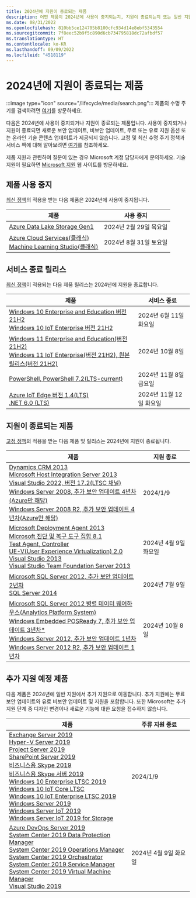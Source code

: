 ```yaml
---
title: 2024년에 지원이 종료되는 제품
description: 어떤 제품이 2024년에 사용이 중지되는지, 지원이 종료되는지 또는 일반 지원에서 추가 지원으로 전환되는지 알아보세요.
ms.date: 08/31/2022
ms.openlocfilehash: 810bb5ce124705b8100cfc934d14e8ebf5343554
ms.sourcegitcommit: 7f8eec52b9f5c890d6cb734795818dc72afbdf57
ms.translationtype: HT
ms.contentlocale: ko-KR
ms.lasthandoff: 09/09/2022
ms.locfileid: "4518119"
---
```

# <a name="products-ending-support-in-2024"></a>2024년에 지원이 종료되는 제품

:::image type="icon" source="/lifecycle/media/search.png":::
제품의 수명 주기를 검색하려면 [여기](/lifecycle/products/)를 방문하세요.

다음은 2024년에 사용이 중지되거나 지원이 종료되는 제품입니다. 사용이 중지되거나 지원이 종료되면 새로운 보안 업데이트, 비보안 업데이트, 무료 또는 유료 지원 옵션 또는 온라인 기술 콘텐츠 업데이트가 제공되지 않습니다. 고정 및 최신 수명 주기 정책과 서비스 팩에 대해 알아보려면 [여기](/lifecycle/overview/product-end-of-support-overview)를 참조하세요.

제품 지원과 관련하여 질문이 있는 경우 Microsoft 계정 담당자에게 문의하세요. 기술 지원이 필요하면 [Microsoft 지원](https://support.microsoft.com/contactus/?ws=support) 웹 사이트를 방문하세요.

## <a name="product-retirements"></a>제품 사용 중지

[최신 정책](/lifecycle/policies/modern)의 적용을 받는 다음 제품은 2024년에 사용이 중지됩니다.

| 제품 | 사용 중지 |
| --- | --- |
| [Azure Data Lake Storage Gen1](/lifecycle/products/azure-data-lake-storage-gen1?branch=live)<br> | 2024년 2월 29일 목요일 |
| [Azure Cloud Services(클래식)](/lifecycle/products/azure-cloud-services-classic?branch=live)<br>[Machine Learning Studio(클래식)](/lifecycle/products/machine-learning-studio-classic?branch=live)<br> | 2024년 8월 31일 토요일 |


## <a name="release-end-of-servicing"></a>서비스 종료 릴리스

[최신 정책](/lifecycle/policies/modern)이 적용되는 다음 제품 릴리스는 2024년에 지원을 종료합니다.

| 제품 | 서비스 종료 |
| --- | --- |
| [Windows 10 Enterprise and Education 버전 21H2](/lifecycle/products/windows-10-enterprise-and-education?branch=live)<br>[Windows 10 IoT Enterprise 버전 21H2](/lifecycle/products/windows-10-iot-enterprise?branch=live)<br> | 2024년 6월 11일 화요일 |
| [Windows 11 Enterprise and Education(버전 21H2)](/lifecycle/products/windows-11-enterprise-and-education-version-21h2?branch=live)<br>[Windows 11 IoT Enterprise(버전 21H2), 원본 릴리스(버전 21H2)](/lifecycle/products/windows-11-iot-enterprise-version-21h2?branch=live)<br> | 2024년 10월 8일 |
| [PowerShell, PowerShell 7.2(LTS-current)](/lifecycle/products/powershell?branch=live)<br> | 2024년 11월 8일 금요일 |
| [Azure IoT Edge 버전 1.4(LTS)](/lifecycle/products/azure-iot-edge?branch=live)<br>[.NET 6.0 (LTS)](/lifecycle/products/microsoft-net-and-net-core?branch=live)<br> | 2024년 11월 12일 화요일 |


## <a name="products-reaching-end-of-support"></a>지원이 종료되는 제품

[고정 정책](/lifecycle/policies/fixed)의 적용을 받는 다음 제품 및 릴리스는 2024년에 지원이 종료됩니다.

| 제품 | 지원 종료 |
| --- | --- |
| [Dynamics CRM 2013](/lifecycle/products/dynamics-crm-2013?branch=live)<br>[Microsoft Host Integration Server 2013](/lifecycle/products/microsoft-host-integration-server-2013?branch=live)<br>[Visual Studio 2022, 버전 17.2(LTSC 채널)](/lifecycle/products/visual-studio-2022?branch=live)<br>[Windows Server 2008, 추가 보안 업데이트 4년차(Azure만 해당)](/lifecycle/products/windows-server-2008?branch=live)<br>[Windows Server 2008 R2, 추가 보안 업데이트 4년차(Azure만 해당)](/lifecycle/products/windows-server-2008-r2?branch=live)<br> | 2024/1/9 |
| [Microsoft Deployment Agent 2013](/lifecycle/products/microsoft-deployment-agent-2013?branch=live)<br>[Microsoft 진단 및 복구 도구 집합 8.1](/lifecycle/products/microsoft-diagnostics-and-recovery-toolset-81?branch=live)<br>[Test Agent, Controller](/lifecycle/products/test-agent-controller?branch=live)<br>[UE-V(User Experience Virtualization) 2.0](/lifecycle/products/user-experience-virtualization-uev-20?branch=live)<br>[Visual Studio 2013](/lifecycle/products/visual-studio-2013?branch=live)<br>[Visual Studio Team Foundation Server 2013](/lifecycle/products/visual-studio-team-foundation-server-2013?branch=live)<br> | 2024년 4월 9일 화요일 |
| [Microsoft SQL Server 2012, 추가 보안 업데이트 2년차](/lifecycle/products/microsoft-sql-server-2012?branch=live)<br>[SQL Server 2014](/lifecycle/products/sql-server-2014?branch=live)<br> | 2024년 7월 9일 |
| [Microsoft SQL Server 2012 병렬 데이터 웨어하우스(Analytics Platform System)](/lifecycle/products/microsoft-sql-server-2012-parallel-data-warehouse-analytics-platform-system?branch=live)<br>[Windows Embedded POSReady 7, 추가 보안 업데이트 3년차*](/lifecycle/products/windows-embedded-posready-7?branch=live)<br>[Windows Server 2012, 추가 보안 업데이트 1년차](/lifecycle/products/windows-server-2012?branch=live)<br>[Windows Server 2012 R2, 추가 보안 업데이트 1년차](/lifecycle/products/windows-server-2012-r2?branch=live)<br> | 2024년 10월 8일 |


## <a name="products-moving-to-extended-support"></a>추가 지원 예정 제품

다음 제품은 2024년에 일반 지원에서 추가 지원으로 이동합니다. 추가 지원에는 무료 보안 업데이트와 유료 비보안 업데이트 및 지원을 포함합니다. 또한 Microsoft는 추가 지원 단계 중 디자인 변경이나 새로운 기능에 대한 요청을 접수하지 않습니다.

| 제품 | 주류 지원 종료 |
| --- | --- |
| [Exchange Server 2019](/lifecycle/products/exchange-server-2019?branch=live)<br>[Hyper-V Server 2019](/lifecycle/products/hyperv-server-2019?branch=live)<br>[Project Server 2019](/lifecycle/products/project-server-2019?branch=live)<br>[SharePoint Server 2019](/lifecycle/products/sharepoint-server-2019?branch=live)<br>[비즈니스용 Skype 2019](/lifecycle/products/skype-for-business-2019?branch=live)<br>[비즈니스용 Skype 서버 2019](/lifecycle/products/skype-for-business-server-2019?branch=live)<br>[Windows 10 Enterprise LTSC 2019](/lifecycle/products/windows-10-enterprise-ltsc-2019?branch=live)<br>[Windows 10 IoT Core LTSC](/lifecycle/products/windows-10-iot-core-ltsc?branch=live)<br>[Windows 10 IoT Enterprise LTSC 2019](/lifecycle/products/windows-10-iot-enterprise-ltsc-2019?branch=live)<br>[Windows Server 2019](/lifecycle/products/windows-server-2019?branch=live)<br>[Windows Server IoT 2019](/lifecycle/products/windows-server-iot-2019?branch=live)<br>[Windows Server IoT 2019 for Storage](/lifecycle/products/windows-server-iot-2019-for-storage?branch=live)<br> | 2024/1/9 |
| [Azure DevOps Server 2019](/lifecycle/products/azure-devops-server-2019?branch=live)<br>[System Center 2019 Data Protection Manager](/lifecycle/products/system-center-2019-data-protection-manager?branch=live)<br>[System Center 2019 Operations Manager](/lifecycle/products/system-center-2019-operations-manager?branch=live)<br>[System Center 2019 Orchestrator](/lifecycle/products/system-center-2019-orchestrator?branch=live)<br>[System Center 2019 Service Manager](/lifecycle/products/system-center-2019-service-manager?branch=live)<br>[System Center 2019 Virtual Machine Manager](/lifecycle/products/system-center-2019-virtual-machine-manager?branch=live)<br>[Visual Studio 2019](/lifecycle/products/visual-studio-2019?branch=live)<br> | 2024년 4월 9일 화요일 |
